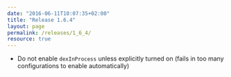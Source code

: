 ```yaml
---
date: "2016-06-11T10:07:35+02:00"
title: "Release 1.6.4"
layout: page
permalink: /releases/1_6_4/
resource: true
---
```


* Do not enable `dexInProcess` unless explicitly turned on (fails in too many configurations to enable automatically)
